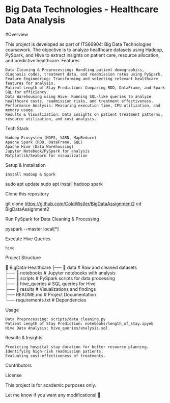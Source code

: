 # Big Data Technologies - Healthcare Data Analysis
#Overview

This project is developed as part of ITS66904: Big Data Technologies coursework. The objective is to analyze healthcare datasets using Hadoop, PySpark, and Hive to extract insights on patient care, resource allocation, and predictive healthcare.
Features

    Data Cleaning & Preprocessing: Handling patient demographics, diagnosis codes, treatment data, and readmission rates using PySpark.
    Feature Engineering: Transforming and selecting relevant healthcare features for analysis.
    Patient Length of Stay Prediction: Comparing RDD, DataFrame, and Spark SQL for efficiency.
    Data Warehousing using Hive: Running SQL-like queries to analyze healthcare costs, readmission risks, and treatment effectiveness.
    Performance Analysis: Measuring execution time, CPU utilization, and memory usage.
    Results & Visualization: Data insights on patient treatment patterns, resource utilization, and cost analysis.

Tech Stack

    Hadoop Ecosystem (HDFS, YARN, MapReduce)
    Apache Spark (RDD, DataFrame, SQL)
    Apache Hive (Data Warehousing)
    Jupyter Notebook/PySpark for analysis
    Matplotlib/Seaborn for visualization

Setup & Installation

    Install Hadoop & Spark

sudo apt update
sudo apt install hadoop spark

Clone this repository

git clone https://github.com/ColdWistler/BigDataAssignment2
cd BigDataAssignment2

Run PySpark for Data Cleaning & Processing

pyspark --master local[*]

Execute Hive Queries

    hive

Project Structure

📂 BigData-Healthcare
 ├── 📁 data              # Raw and cleaned datasets  
 ├── 📁 notebooks         # Jupyter notebooks with analysis  
 ├── 📁 scripts           # PySpark scripts for data processing  
 ├── 📁 hive_queries      # SQL queries for Hive  
 ├── 📁 results           # Visualizations and findings  
 ├── README.md           # Project Documentation  
 └── requirements.txt     # Dependencies  

Usage

    Data Preprocessing: scripts/data_cleaning.py
    Patient Length of Stay Prediction: notebooks/length_of_stay.ipynb
    Hive Data Analysis: hive_queries/analysis.sql

Results & Insights

    Predicting hospital stay duration for better resource planning.
    Identifying high-risk readmission patients.
    Evaluating cost-effectiveness of treatments.

Contributors



License

This project is for academic purposes only.

Let me know if you want any modifications! 🚀
